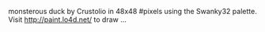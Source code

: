 monsterous duck by Crustolio in 48x48 #pixels using the Swanky32 palette. Visit http://paint.lo4d.net/ to draw ... 
